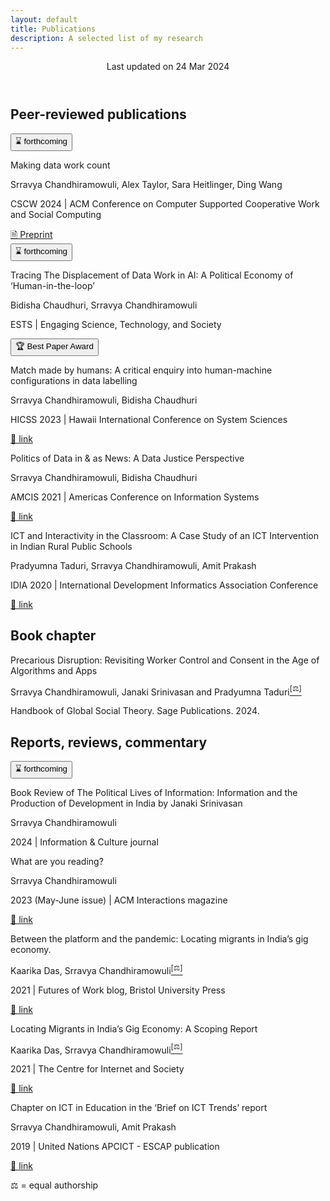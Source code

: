 ```yaml
---
layout: default
title: Publications
description: A selected list of my research
---
```


<header>
<p>
Last updated on <time datetime="2024-03-24">24 Mar 2024</time></p>
</header>

## Peer-reviewed publications

<section>
<button clas=infopill>⌛ forthcoming</button>
</section>
<p class="what">Making data work count</p>
<p class="who">Srravya Chandhiramowuli, Alex Taylor, Sara Heitlinger, Ding Wang</p>
<p class="where">CSCW 2024 | ACM Conference on Computer Supported Cooperative Work and Social Computing</p>
<section>
<a class=linkpill href="https://arxiv.org/abs/2311.18046">🗎 Preprint</a>
</section>
	
<section>
<button clas=infopill>⌛ forthcoming</button>
</section>
<p class="what">Tracing The Displacement of Data Work in AI: A Political Economy of ‘Human-in-the-loop’</p>
<p class="who">Bidisha Chaudhuri, Srravya Chandhiramowuli</p>
<p class="where">ESTS | Engaging Science, Technology, and Society</p>

<section>
<button clas=infopill>🏆 Best Paper Award</button>
</section>
<p class="what">Match made by humans: A critical enquiry into human-machine configurations in data labelling</p>
<p class="who">Srravya Chandhiramowuli, Bidisha Chaudhuri</p>
<p class="where">HICSS 2023 | Hawaii International Conference on System Sciences</p>
<section>
<a class=linkpill href="https://hdl.handle.net/10125/102882">🔗 link</a>
</section>

<p class="what">Politics of Data in & as News: A Data Justice Perspective</p>
<p class="who">Srravya Chandhiramowuli, Bidisha Chaudhuri</p>
<p class="where">AMCIS 2021 | Americas Conference on Information Systems</p>
<section>
<a class=linkpill href="https://aisel.aisnet.org/amcis2021/global_develop/global_develop/13">🔗 link</a>
</section>

<p class="what">ICT and Interactivity in the Classroom: A Case Study of an ICT Intervention in Indian Rural Public Schools</p>
<p class="who">Pradyumna Taduri, Srravya Chandhiramowuli, Amit Prakash</p>
<p class="where">IDIA 2020 | International Development Informatics Association Conference</p>
<section>
<a class=linkpill href="https://doi.org/10.1007/978-3-030-52014-4_2">🔗 link</a>
</section>

## Book chapter

<p class="what">Precarious Disruption: Revisiting Worker Control and Consent in the Age of Algorithms and Apps</p>
<p class="who">Srravya Chandhiramowuli, Janaki Srinivasan and Pradyumna Taduri<a href="#equalauthorship"><sup>[⚖]</sup></a></p>
<p class="where">Handbook of Global Social Theory. Sage Publications. 2024.</p>

## Reports, reviews, commentary   

<section>
<button clas=infopill>⌛ forthcoming</button>
</section>
<p class="what">Book Review of The Political Lives of Information: Information and the Production of Development in India by Janaki Srinivasan</p>
<p class="who">Srravya Chandhiramowuli</p>
<p class="where">2024 | Information & Culture journal</p>

<p class="what">What are you reading?</p>
<p class="who">Srravya Chandhiramowuli</p>
<p class="where">2023 (May-June issue) | ACM Interactions magazine</p>
<section>
<a class=linkpill href="https://interactions.acm.org/archive/view/may-june-2023/srravya-chandhiramowuli">🔗 link</a>
</section>

<p class="what">Between the platform and the pandemic: Locating migrants in India’s gig economy.</p>
<p class="who">Kaarika Das, Srravya Chandhiramowuli<a href="#equalauthorship"><sup>[⚖]</sup></a></p>
<p class="where">2021 | Futures of Work blog, Bristol University Press</p>
<section>
<a class=linkpill href="https://futuresofwork.co.uk/2021/03/16/caught-between-the-platform-and-the-pandemic-locating-migrants-in-indias-gig-economy/">🔗 link</a>
</section>

<p class="what">Locating Migrants in India’s Gig Economy: A Scoping Report</p>
<p class="who">Kaarika Das, Srravya Chandhiramowuli<a href="#equalauthorship"><sup>[⚖]</sup></a></p>
<p class="where">2021 | The Centre for Internet and Society<br>
<section>
<a class=linkpill href="https://cis-india.org/raw/locating-migrants-in-indias-gig-economy-a-scoping-report">🔗 link</a>
</section>

<p class="what">Chapter on ICT in Education in the ‘Brief on ICT Trends’ report</p>
<p class="who">Srravya Chandhiramowuli, Amit Prakash</p>
<p class="where">2019 | United Nations APCICT - ESCAP publication</p>
<section>
<a class=linkpill href="https://www.unapcict.org/sites/default/files/inline-files/ICT%20TRENDS_%20ICT%20for%20Education.pdf">🔗 link</a>
</section>

<p id="equalauthorship">⚖ = equal authorship</p>
